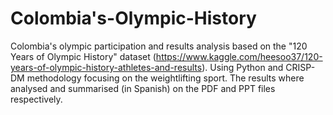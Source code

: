 # Colombia's-Olympic-History
Colombia's olympic participation and results analysis based on the "120 Years of Olympic History" dataset (https://www.kaggle.com/heesoo37/120-years-of-olympic-history-athletes-and-results). Using Python and CRISP-DM methodology focusing on the weightlifting sport. The results where analysed and summarised (in Spanish) on the PDF and PPT files respectively. 
